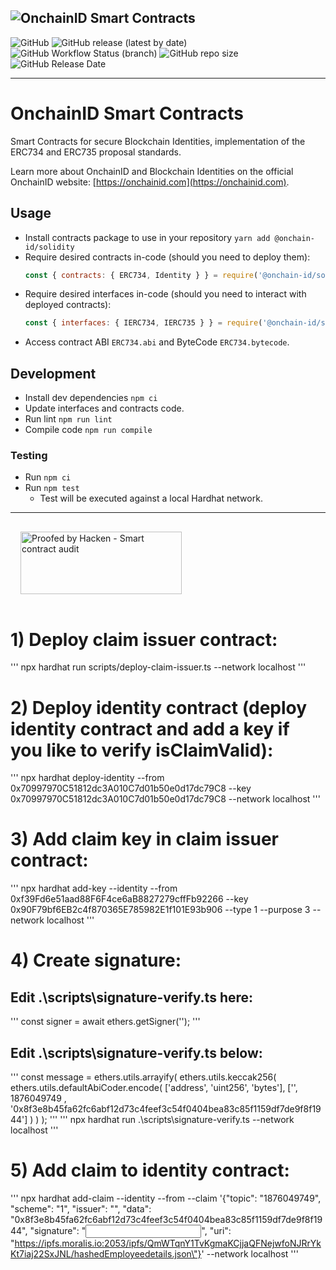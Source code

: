 ![OnchainID Smart Contracts](./onchainid_logo_final.png)
---

![GitHub](https://img.shields.io/github/license/onchain-id/solidity?color=green)
![GitHub release (latest by date)](https://img.shields.io/github/v/release/onchain-id/solidity)
![GitHub Workflow Status (branch)](https://img.shields.io/github/actions/workflow/status/onchain-id/solidity/publish-release.yml)
![GitHub repo size](https://img.shields.io/github/repo-size/onchain-id/solidity)
![GitHub Release Date](https://img.shields.io/github/release-date/onchain-id/solidity)

---
# OnchainID Smart Contracts

Smart Contracts for secure Blockchain Identities, implementation of the ERC734 and ERC735 proposal standards.

Learn more about OnchainID and Blockchain Identities on the official OnchainID website: [https://onchainid.com](https://onchainid.com).

## Usage

- Install contracts package to use in your repository `yarn add @onchain-id/solidity`
- Require desired contracts in-code (should you need to deploy them):
  ```javascript
  const { contracts: { ERC734, Identity } } = require('@onchain-id/solidity');
  ```
- Require desired interfaces in-code (should you need to interact with deployed contracts):
  ```javascript
  const { interfaces: { IERC734, IERC735 } } = require('@onchain-id/solidity');
  ```
- Access contract ABI `ERC734.abi` and ByteCode `ERC734.bytecode`.

## Development

- Install dev dependencies `npm ci`
- Update interfaces and contracts code.
- Run lint `npm run lint`
- Compile code `npm run compile`

### Testing

- Run `npm ci`
- Run `npm test`
  - Test will be executed against a local Hardhat network.

---

<div style="padding: 16px;">
   <a href="https://tokeny.com/wp-content/uploads/2023/04/Tokeny_ONCHAINID_SC-Audit_Report.pdf" target="_blank">
       <img src="https://hacken.io/wp-content/uploads/2023/02/ColorWBTypeSmartContractAuditBackFilled.png" alt="Proofed by Hacken - Smart contract audit" style="width: 258px; height: 100px;">
   </a>
</div>


# 1) Deploy claim issuer contract:
'''
npx hardhat run scripts/deploy-claim-issuer.ts --network localhost
'''
# 2) Deploy identity contract (deploy identity contract and add a key if you like to verify isClaimValid):
'''
npx hardhat deploy-identity --from 0x70997970C51812dc3A010C7d01b50e0d17dc79C8 --key 0x70997970C51812dc3A010C7d01b50e0d17dc79C8 --network localhost
'''

# 3) Add claim key in claim issuer contract:
'''
npx hardhat add-key --identity <claim-issuer-contractAddress> --from 0xf39Fd6e51aad88F6F4ce6aB8827279cffFb92266 --key 0x90F79bf6EB2c4f870365E785982E1f101E93b906 --type 1 --purpose 3 --network localhost
'''

# 4) Create signature:

## Edit .\scripts\signature-verify.ts here:
 '''
 const signer = await ethers.getSigner('<address-of-claim-key>');
 '''
## Edit .\scripts\signature-verify.ts below:
  '''
const message = ethers.utils.arrayify(
        ethers.utils.keccak256(
            ethers.utils.defaultAbiCoder.encode(
                ['address', 'uint256', 'bytes'],
                ['<identity-contract-address>', 1876049749 , '0x8f3e8b45fa62fc6abf12d73c4feef3c54f0404bea83c85f1159df7de9f8f1944']
            )
        )
    );
  '''
'''
npx hardhat run .\scripts\signature-verify.ts --network localhost
'''


# 5) Add claim to identity contract:
'''
npx hardhat add-claim --identity <identity-contract-address> --from <address-of-key-added-to-claim-issuer> --claim '{\"topic\": \"1876049749\", \"scheme\": \"1\", \"issuer\": \"<claim-issuer-contract-address>\", \"data\": \"0x8f3e8b45fa62fc6abf12d73c4feef3c54f0404bea83c85f1159df7de9f8f1944\", \"signature\": \"<input signature here>\", \"uri\": \"https://ipfs.moralis.io:2053/ipfs/QmWTqnY1TvKgmaKCjjaQFNejwfoNJRrYkKt7iaj22SxJNL/hashedEmployeedetails.json\"}' --network localhost
'''